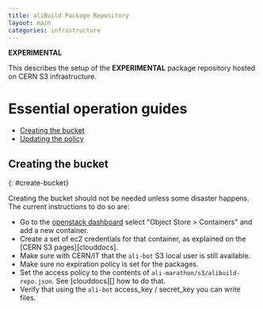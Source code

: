 ```yaml
---
title: aliBuild Package Repository
layout: main
categories: infrastructure
---
```


**EXPERIMENTAL**

This describes the setup of the **EXPERIMENTAL** package repository hosted on CERN S3 infrastructure.

# Essential operation guides

* [Creating the bucket](#create-bucket)
* [Updating the policy](#update-policy)

## Creating the bucket
{: #create-bucket}

Creating the bucket should not be needed unless some disaster happens. The current instructions to do so are:

* Go to the [openstack dashboard](https://openstack.cern.ch) select "Object Store > Containers" and add a new container.
* Create a set of ec2 credentials for that container, as explained on the [CERN S3 pages][clouddocs].
* Make sure with CERN/IT that the `ali-bot` S3 local user is still available.
* Make sure no expiration policy is set for the packages.
* Set the access policy to the contents of `ali-marathon/s3/alibuild-repo.json`. See [clouddocs][] how to do that.
* Verify that using the `ali-bot` access_key / secret_key you can write files.
